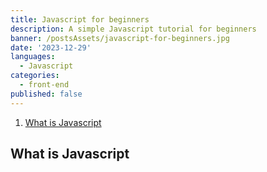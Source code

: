 ```yaml
---
title: Javascript for beginners
description: A simple Javascript tutorial for beginners
banner: /postsAssets/javascript-for-beginners.jpg
date: '2023-12-29'
languages:
  - Javascript
categories:
  - front-end
published: false
---
```


1. [What is Javascript](#what-is-javascript)

## What is Javascript
